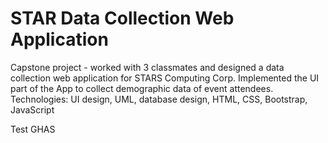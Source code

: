 # STAR Data Collection Web Application
Capstone project - worked with 3 classmates and designed a data collection web application for STARS Computing Corp. Implemented the UI part of the App to collect demographic data of event attendees.
Technologies: UI design, UML, database design, HTML, CSS, Bootstrap, JavaScript

Test GHAS

